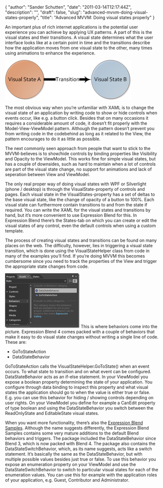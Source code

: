 {
  "author": "Sander Schutten",
  "date": "2011-03-14T12:17:44Z",
  "description": "",
  "draft": false,
  "slug": "advanced-mvvm-doing-visual-states-properly",
  "title": "Advanced MVVM: Doing visual states properly"
}


An important plus of rich internet applications is the potential user experience you can achieve by applying UX patterns. A part of this is the visual states and their transitions. A visual state determines what the user interface looks like at a certain point in time and the transitions describe how the application moves from one visual state to the other, many times using animations to enhance the experience.

[![image](images/image_thumb.png "image")](images/image.png)

The most obvious way when you’re unfamiliar with XAML is to change the visual state of an application by writing code to show or hide controls when events occur, like e.g. a button click. Besides that on many occasions it requires a considerable amount of code, it doesn’t fit properly with the Model-View-ViewModel pattern. Although the pattern doesn’t prevent you from writing code in the codebehind as long as it related to the View, the pattern encourages to do it as little as possible.

The next commonly seen approach from people that want to stick to the MVVM-believes is to show/hide controls by binding properties like Visibility and Opacity to the ViewModel. This works fine for simple visual states, but has a couple of downsides, such as hard to maintain when a lot of controls are part of the visual state change, no support for animations and lack of seperation between View and ViewModel.

The only real proper way of doing visual states with WPF or Silverlight (phone / desktop) is through the VisualState-property of controls and pages. Each visual state in the VisualStates-property has a set of deltas to the base visual state, like the change of opacity of a button to 100%. Each visual state can furthermore contain transitions to and from the state if required. You can write the XAML for the visual states and transitions by hand, but it’s more convenient to use Expression Blend for this. In Expression Blend there’s the States-tab on which you can create or edit the visual states of any control, even the default controls when using a custom template.

The process of creating visual states and transitions can be found on many places on the web. The difficulty, however, lies in triggering a visual state transition, which is done using the VisualStateHelper class from code in many of the examples you’ll find. If you’re doing MVVM this becomes cumbersome since you need to track the properties of the View and trigger the appropriate state changes from code.

[![image](images/image_thumb1.png "image")](images/image1.png)
This is where behaviors come into the picture. Expression Blend 4 comes packed with a couple of behaviors that make it easy to do visual state changes without writing a single line of code. These are:

- GoToStateAction
- DataStateBehavior

GoToStateAction calls the VisualStateHelper.GoToState() when an event occurs. To what state to transition and on what event can be configured. DataStateBehavior acts as an if-else statement. In your ViewModel you expose a boolean property determining the state of your application. You configure through data binding to inspect this property and what visual states the application should go to when the value is either true or false. E.g. you can use this behavior for hiding / showing controls depending on user rights. On your ViewModel you define for example a CanEdit property of type boolean and using the DataStateBehavior you switch between the ReadOnlyState and EditableState visual states.

When you want more functionality, there’s also the [Expression Blend Samples](http://expressionblend.codeplex.com/). Although the name suggests differently, the Expression Blend Samples contains some very mature additions to the default Blend behaviors and triggers. The package included the DataStateBehavior since Blend 3, which is now packed with Blend 4. The package also contains the DataStateSwitchBehavior, which, as its name suggests, acts like a switch statement. It’s basically the same as the DataStateBehavior, but with multiple possible values besides just true or false. To use this behavior you expose an enumeration property on your ViewModel and use the DataStateSwitchBehavior to switch to particular visual states for each of the enumeration values. You can use this for example with the application roles of your application, e.g. Guest, Contributor and Administrator.

<script src="https://gist.github.com/sschutten/a0b2d616d114c7db0bf9c7149dc8e90b.js"></script>

